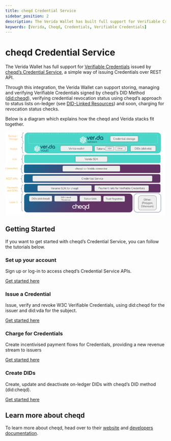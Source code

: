 ```yaml
---
title: cheqd Credential Service
sidebar_position: 2
description: The Verida Wallet has built full support for Verifiable Credentials issued by cheqd’s Credential Service, a simple way of issuing Credentials over REST API.
keywords: [Verida, Cheqd, Credentials, Verifiable Credentials]
---
```


# cheqd Credential Service

The Verida Wallet has full support for [Verifiable Credentials](./verifiable-credentials.md) issued by [cheqd’s Credential Service](https://docs.cheqd.io/identity/credential-service/get-started), a simple way of issuing Credentials over REST API.

Through this integration, the Verida Wallet can support storing, managing and verifying Verifiable Credentials signed by cheqd’s DID Method ([did:cheqd](https://docs.cheqd.io/identity/architecture/adr-list/adr-001-cheqd-did-method)), verifying credential revocation status using cheqd’s approach to status lists on-ledger (see [DID-Linked Resources](https://docs.cheqd.io/identity/architecture/adr-list/adr-002-did-linked-resources)) and soon, charging for revocation status checks.

Below is a diagram which explains how the cheqd and Verida stacks fit together.

![Verida_X_cheqd_diagram](./assets/Verida_X_cheqd_diagram.png)


## Getting Started

If you want to get started with cheqd’s Credential Service, you can follow the tutorials below.

### Set up your account

Sign up or log-in to access cheqd’s Credential Service APIs.

[Get started here](https://docs.cheqd.io/identity/credential-service/set-up-account)

### Issue a Credential

Issue, verify and revoke W3C Verifiable Credentials, using did:cheqd for the issuer and did:vda for the subject.

[Get started here](https://docs.cheqd.io/identity/credential-service/credentials)

### Charge for Credentials

Create incentivised payment flows for Credentials, providing a new revenue stream to issuers

[Get started here](https://docs.cheqd.io/identity/credential-service/payments)

### Create DIDs

Create, update and deactivate on-ledger DIDs with cheqd’s DID method (did:cheqd).

[Get started here](https://docs.cheqd.io/identity/credential-service/dids)

## Learn more about cheqd

To learn more about cheqd, head over to their [website](https://cheqd.io) and [developers documentation](https://docs.cheqd.io/identity/getting-started/readme).

